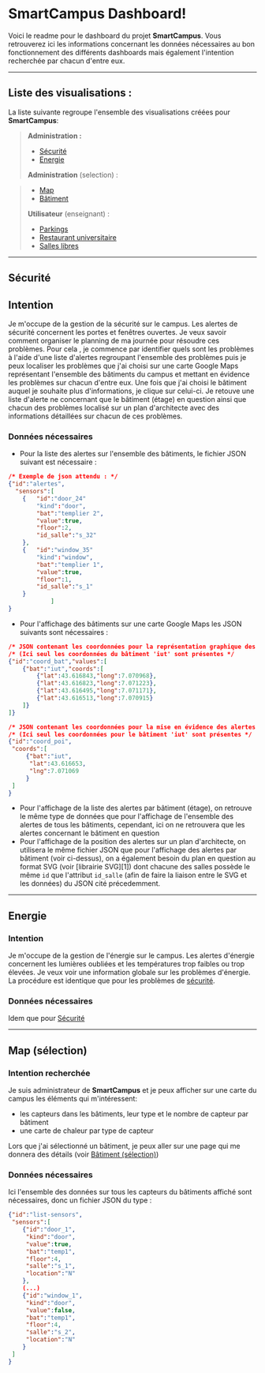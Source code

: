 SmartCampus Dashboard!
=====================


Voici le readme pour le dashboard du projet **SmartCampus**. Vous retrouverez ici les informations concernant les données nécessaires au bon fonctionnement des différents dashboards mais également l'intention recherchée par chacun d'entre eux.

----------


Liste des visualisations :
---------

La liste suivante regroupe l'ensemble des visualisations créées pour **SmartCampus**:

> **Administration :**
>
> - [Sécurité](#sécurité)
> - [Energie](#energie)
>
> **Administration** (selection) :

> - [Map](#map-sélection)
> - [Bâtiment](#bâtiment-sélection)
> 
> **Utilisateur** (enseignant) :
>
> - [Parkings](#parkings)
> - [Restaurant universitaire](#restaurant-universitaire)
> - [Salles libres](#salles-libres)



----------
## Sécurité
## Intention
Je m'occupe de la gestion de la sécurité sur le campus. Les alertes de sécurité concernent les portes et fenêtres ouvertes.
Je veux savoir comment organiser le planning de ma journée pour résoudre ces problèmes.
Pour cela , je commence par identifier quels sont les problèmes à l'aide d'une liste d'alertes regroupant l'ensemble des problèmes puis je peux localiser les problèmes que j'ai choisi sur une carte Google Maps représentant l'ensemble des bâtiments du campus et mettant en évidence les problèmes sur chacun d'entre eux.
Une fois que j'ai choisi le bâtiment auquel je souhaite plus d'informations, je clique sur celui-ci. Je retouve une liste d'alerte ne concernant que le bâtiment (étage) en question ainsi que chacun des problèmes localisé sur un plan d'architecte avec des informations détaillées sur chacun de ces problèmes.

### Données nécessaires
- Pour la liste des alertes sur l'ensemble des bâtiments, le fichier JSON suivant est nécessaire :
```json
/* Exemple de json attendu : */
{"id":"alertes",
  "sensors":[
    {   "id":"door_24"
        "kind":"door",
        "bat":"templier 2",
        "value":true,
        "floor":2,
        "id_salle":"s_32"
    },
    {   "id":"window_35"
        "kind":"window",
        "bat":"templier 1",
        "value":true,
        "floor":1,
        "id_salle":"s_1"
    }
            ]
}
```
- Pour l'affichage des bâtiments sur une carte Google Maps les JSON suivants sont nécessaires :
```json
/* JSON contenant les coordonnées pour la représentation graphique des bâtiments sur la carte */
/* (Ici seul les coordonnées du bâtiment 'iut' sont présentes */
{"id":"coord_bat","values":[
    {"bat":"iut","coords":[
        {"lat":43.616843,"long":7.070968},
        {"lat":43.616823,"long":7.071223},
        {"lat":43.616495,"long":7.071171},
        {"lat":43.616513,"long":7.070915}
    ]}
]}
```
```json
/* JSON contenant les coordonnées pour la mise en évidence des alertes sur les bâtiments (centre des bâtiments en question) */
/* (Ici seul les coordonnées pour le bâtiment 'iut' sont présentes */
{"id":"coord_poi",
 "coords":[
     {"bat":"iut",
      "lat":43.616653,
      "lng":7.071069
     }
 ]
}
```
- Pour l'affichage de la liste des alertes par bâtiment (étage), on retrouve le même type de données que pour l'affichage de l'ensemble des alertes de tous les bâtiments, cependant, ici on ne retrouvera que les alertes concernant le bâtiment en question
- Pour l'affichage de la position des alertes sur un plan d'architecte, on utilisera le même fichier JSON que pour l'affichage des alertes par bâtiment (voir ci-dessus), on a également besoin du plan en question au format SVG (voir [librairie SVG][1]) dont chacune des salles possède le même `id` que l'attribut `id_salle` (afin de faire la liaison entre le SVG et les données) du JSON cité précedemment.


----------
## Energie
### Intention
Je m'occupe de la gestion de l'énergie sur le campus. Les alertes d'énergie concernent les lumières oubliées et les températures trop faibles ou trop élevées.
Je veux voir une information globale sur les problèmes d'énergie.
La procédure est identique que pour les problèmes de [sécurité](#sécurité).

### Données nécessaires
Idem que pour [Sécurité](#sécurité)


----------
## Map (sélection)
### Intention recherchée
Je suis administrateur de **SmartCampus** et je peux afficher sur une carte du campus les éléments qui m'intéressent:

- les capteurs dans les bâtiments, leur type et le nombre de capteur par bâtiment
- une carte de chaleur par type de capteur 

Lors que j'ai sélectionné un bâtiment, je peux aller sur une page qui me donnera des détails (voir [Bâtiment (sélection)](#bâtiment-sélection))

### Données nécessaires
Ici l'ensemble des données sur tous les capteurs du bâtiments affiché sont nécessaires, donc un fichier JSON du type :

```json
{"id":"list-sensors",
 "sensors":[
    {"id":"door_1",
     "kind":"door",
     "value":true,
     "bat":"temp1",
     "floor":4,
     "salle":"s_1",
     "location":"N"
    },
    (...)
    {"id":"window_1",
     "kind":"door",
     "value":false,
     "bat":"temp1",
     "floor":4,
     "salle":"s_2",
     "location":"N"
    }
 ]
}

```